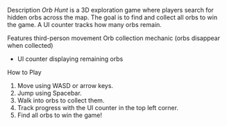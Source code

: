 
 Description
_Orb Hunt_ is a 3D exploration game where players search for hidden orbs across the map. The goal is to find and collect all orbs to win the game. A UI counter tracks how many orbs remain.

Features
third-person movement
Orb collection mechanic (orbs disappear when collected)
- UI counter displaying remaining orbs


How to Play
1. Move using WASD or arrow keys.
2. Jump using Spacebar.
3. Walk into orbs to collect them.
4. Track progress with the UI counter in the top left corner.
5. Find all orbs to win the game!

